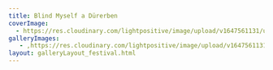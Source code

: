 ```yaml
---
title: Blind Myself a Dürerben
coverImage:
  - https://res.cloudinary.com/lightpositive/image/upload/v1647561131/uploads/Blind%20Myself%20a%20D%C3%BCrerben/068.jpg
galleryImages:
   - ,https://res.cloudinary.com/lightpositive/image/upload/v1647561131/uploads/Blind%20Myself%20a%20D%C3%BCrerben/068.jpg
layout: galleryLayout_festival.html
---
```

